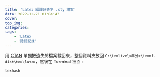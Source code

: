 ```yaml
---
title: 'Latex 編譯時缺少 .sty 檔案'
date: 2022-11-21 01:04:43
cover:
top_img:
categories:
tags:
    - 'Latex'
    - '除錯紀錄'
---
```

用 [CTAN](https://ctan.org/pkg) 單獨把遺失的檔案載回來，整個資料夾放回 `C:\texlive\<年分>\texmf-dist\tex\latex`，然後在 Terminal 裡面 :
```bash command:("[root@localhost] $":1)
texhash
```


